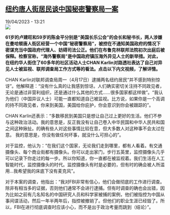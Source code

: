 <!--1681904703000-->
[纽约唐人街居民谈中国秘密警察局一案](https://www.rfi.fr/cn/%E4%B8%AD%E5%9B%BD/20230419-%E7%BA%BD%E7%BA%A6%E5%94%90%E4%BA%BA%E8%A1%97%E5%B1%85%E6%B0%91%E8%B0%88%E4%B8%AD%E5%9B%BD%E7%A7%98%E5%AF%86%E8%AD%A6%E5%AF%9F%E5%B1%80%E4%B8%80%E6%A1%88)
------

<div>19/04/2023 - 13:21</div><img src="https://s.rfi.fr/media/display/71d03f54-dea2-11ed-9504-005056bfb2b6/w:1280/p:16x9/Capture-1546.JPG"><p><strong>61岁的卢建旺和59岁的陈金平分别是“美国长乐公会”的会长和秘书长，两人涉嫌在曼哈顿唐人街区经营一个中国“秘密警察局”，被控在不通知美国政府的情况下密谋充当中国政府代理人、妨碍司法公正。他们在布鲁克林联邦法院初次出庭后被保释。检察官称，“海外警察局”是中国政府镇压海外异见人士的新举措。对此，在纽约华人街住了60多年的社区活动人士CHAN Karlin对路透社表达了自己对异见人士被监视、联邦调查局工作方式等的看法。点击以下内文视频，了解详情。                    </strong></p><div><p>CHAN Karlin对联邦调查局周一（4月17日）逮捕两名纽约居民“并不感到特别惊讶”。他解释道：“没有什么真的让我感到惊讶。人们确实密切关注持不同政见者，无论是通过非营利组织，还是通过什么其他的方式……很多国家都这样做”。“我认为他们（中国异议人士）可能一直都知道自己被监视。比方说，如果你是一个高调的持不同政见者，你来到美国，美国给你庇护，你会意识到你会被跟踪的”。</p><p>CHAN Karlin还表示：“多数移民到美国只是想让自己过上更好的生活。他们不参与这种政治活动。我的意思是，反正我没有让自己卷入中华民国和中华人民共和国之间这种揪扯。的确有些人对这些事情比较在意，但大多数人对这种事不会太过在意。 我的意思是，你没有做任何坏事，就没什么可担心的”。</p><p>对于监控，他认为：“在我们这个国家，无论我们走到哪里，都有人看着。有交通摄像头、每个商业街都有摄像头。你可以走出家门，步行五英里，监控摄像头几乎可以记录下你走过的每一步。所以你知道，你一直都在被监视着。我们生活在人工智能时代，监控摄像头的时代。监控摄像头有时是必要的，但有时的确会被人所滥用...我希望我的床底下没有麦克风”。</p><p>对于本案的调查，他指出：“我对FBI非常有信心，他们会做彻底的工作进行调查。除非有相当多的证据，否则他们通常不会进行逮捕。但有时调查的确也会出错，因为比如之前有几名知名的中国研究人员和科学家被捕的案例，他们被指控为中国从事间谍活动，然后一年半两年后，指控被撤销了。但他们的职业生涯已经毁了。所以，FBI在进行彻底调查时应该小心，而不是出于政治考量而跳到（结论）”。</p><div data-selfpromo-newsletter></div><div data-selfpromo-app></div></div>
